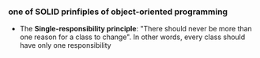 ### one of SOLID prinfiples of object-oriented programming
- The **Single-responsibility principle**: "There should never be more than one reason for a class to change". In other words, every class should have only one responsibility
